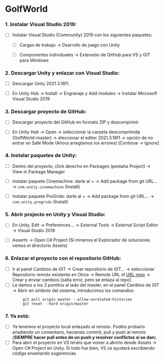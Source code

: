 # GolfWorld


### 1. Instalar Visual Studio 2019:
  - [ ] Instalar Visual Studio (Community) 2019 con los siguientes paquetes:
    - [ ] Cargas de trabajo -> Dsarrollo de juego con Unity
    - [ ] Componentes individuales -> Extensión de GitHub para VS y GIT para Windows


### 2. Descargar Unity y enlazar con Visual Studio:
  - [ ] Descargar Unity 2021.3.16f1.
  - [ ] En Unity Hub -> Install -> Engranaje y Add modules -> Instalar Microsoft Visual Studio 2019


### 3. Descargar proyecto de GitHub:
  - [ ] Descargar proyecto del GitHub en formato ZIP y descomprimir
  - [ ] En Unity Hub -> Open -> seleccionar la carpeta descomprimida (GolfWorld-master) -> eleccionar el editor 2021.3.16f1 -> opción de no entrar en Safe Mode (Ahora arreglamos los errores) [Continue -> Ignore]


### 4. Instalar paquetes de Unity:
  - [ ] Dentro del proyecto, click derecho en Packages (pestaña Project) -> View in Package Manager
  - [ ] Instalar paquete Cinemachine: darle al + -> Add package from git URL... -> ```com.unity.cinemachine``` (Install)
  - [ ] Instalar paquete ProGrids: darle al + -> Add package from git URL... -> ```com.unity.progrids``` (Install)


### 5. Abrir projecto en Unity y Visual Studio:
  - [ ] En Unity, Edit -> Preferences... -> External Tools -> External Script Editor -> Visual Studio 2019
  - [ ] Asserts -> Open C# Project (Si miramos el Explorador de soluciones vemos el directorio Assets)


### 6. Enlazar el proyecto con el repositorio GitHub:
  - [ ] Ir al panel Cambios de GIT -> Crear repositorio de GIT... -> seleccionar Repositorio remoto existente en Otros -> Remote URL el [URL repo](https://github.com/samuel0122/GolfWorld.git) -> Crear y enviar cambios [salta error, pero se enlaza al repo]
  - [ ] Le damos a los 3 puntitos al lado del master, en el panel Cambios de GIT -> Abrir en símbolo del sistema, introducimos los comandos:
```   
        git pull origin master --allow-unrelated-histories
        git reset --hard origin/master
```


### 7. Ya está:
  - [ ] Ya tenemos el proyecto local enlazado al remoto. Podéis probarlo añadiendo un comentario, haciendo commit, pull y push al remoto (**__SIEMPRE__ hacer pull antes de un push y resolver conflictos si se dan**).
  - [ ] Para abrir el proyecto en VS tenéis que volver a abrirlo desde Assets -> Open C# Project en Unity. Si todo fue bien, VS os ayudará escribiendo código enseñando sugerencias.
